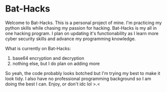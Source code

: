 # Bat-Hacks
Welcome to Bat-Hacks. This is a personal project of mine. I'm practicing my python skills while chasing my passion for hacking. Bat-Hacks is my all in one hacking program. I plan on updating it's functionability as I learn more cyber security skills and advance my programming knowledge.

What is currently on Bat-Hacks:
1. base64 encryption and decryption
2. nothing else, but I do plan on adding more

So yeah, the code probably looks botched but I'm trying my best to make it look tidy. I also have no professional programming background so I am doing the best I can. 
Enjoy, or don't idc lol >.<
